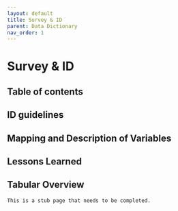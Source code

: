 ```yaml
---
layout: default
title: Survey & ID
parent: Data Dictionary
nav_order: 1
---
```


# Survey & ID

## Table of contents

## ID guidelines

## Mapping and Description of Variables

## Lessons Learned

## Tabular Overview

```{warning}
This is a stub page that needs to be completed.
```
